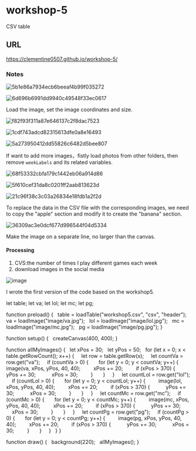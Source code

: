 # workshop-5
CSV table
## URL
https://clementine0507.github.io/workshop-5/
### Notes
![5b1e86a7934ecb6beeaf4b99f035272](https://github.com/user-attachments/assets/fbc2e3fb-b85a-4317-a836-7b45ab6321d5)

![6d696b6991dd9940c49548f33ec0617](https://github.com/user-attachments/assets/92c8d52b-60e5-44b8-ae6b-d5aad890336e)

Load the image, set the image coordinates and size.

![f82f93f311a87e646137c2f8dac7523](https://github.com/user-attachments/assets/7ed7693c-c006-4238-a14a-091433be0148)

![1cdf743adcd82315613dfe0a8e16493](https://github.com/user-attachments/assets/13886cbb-d57a-4790-81e0-9a2745b2c09e)

![5a273950412dd55826c6482d5bee807](https://github.com/user-attachments/assets/c9f97501-b464-4c39-bfe6-6591f8b46de4)

If want to add more images，fistly load photos from other folders, then remove `weekLabels` and its related variables.

![68f53332cbfa179c1442eb06a914d86](https://github.com/user-attachments/assets/506ddc65-1794-457e-ac96-711874d4a498)

![5f610cef31da8c0201ff2aab813623d](https://github.com/user-attachments/assets/11d38572-beb7-4553-9bb2-9931ec683521)

![21c96f38c3c03a26834e18fdb1a2f2d](https://github.com/user-attachments/assets/06264694-436d-420a-92a6-fd9f365d12cf)

To replace the data in the CSV file with the corresponding images, we need to copy the "apple" section and modify it to create the "banana" section.

![36309ac3e0dcf677d996544f04d5334](https://github.com/user-attachments/assets/86173378-5739-4260-a74a-d226bcf1bf99)

Make the image on a separate line, no larger than the canvas.

#### Processing

1. CVS:the number of times I play different games each week
2. download images in the social media
   
![image](https://github.com/user-attachments/assets/7a63a70d-4ce2-4ae8-8e1a-af1ea24d5da5)

I wrote the first version of the code based on the workshop5.

let table;
let va;
let lol;
let mc;
let pg;

function preload() {
  table = loadTable("workshop5.csv", "csv", "header");
  va = loadImage("image/va.jpg");
  lol = loadImage("image/lol.jpg");
  mc = loadImage("image/mc.jpg");
  pg = loadImage("image/pg.jpg");
}

function setup() {
  createCanvas(400, 400);
}

function allMyImages() {
  let xPos = 30;
  let yPos = 50;
  for (let x = 0; x < table.getRowCount(); x++) {
    let row = table.getRow(x);
    let countVa = row.get("va");
    if (countVa > 0) {
      for (let y = 0; y < countVa; y++) {
        image(va, xPos, yPos, 40, 40);
        xPos += 20;
        if (xPos > 370) {
          yPos += 30;
          xPos = 30;
        }
      }
    }
    let countLol = row.get("lol");
    if (countLol > 0) {
      for (let y = 0; y < countLol; y++) {
        image(lol, xPos, yPos, 40, 40);
        xPos += 20;
        if (xPos > 370) {
          yPos += 30;
          xPos = 30;
        }
      }
    }
    let countMc = row.get("mc");
    if (countMc > 0) {
      for (let y = 0; y < countMc; y++) {
        image(mc, xPos, yPos, 40, 40);
        xPos += 20;
        if (xPos > 370) {
          yPos += 30;
          xPos = 30;
        }
      }
    }
    let countPg = row.get("pg");
    if (countPg > 0) {
      for (let y = 0; y < countPg; y++) {
        image(pg, xPos, yPos, 40, 40);
        xPos += 20;
        if (xPos > 370) {
          yPos += 30;
          xPos = 30;
        }
      }
    }
  }
}

function draw() {
  background(220);
  allMyImages();
}
